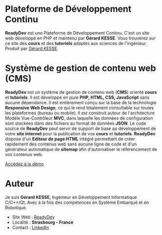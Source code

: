 # Plateforme de Développement Continu

**ReadyDev** est une Plateforme de Développement Continu.
C'est un site web développé en PHP et maintenu par **Gérard KESSE**.
Vous trouverez sur ce site des **cours** et des **tutoriels** adaptés aux sciences de l'ingénieur.
Produit par [Gérard KESSE](https://readydev.ovh/home/ "Accédez à mon site web (ReadyDev)").

# Système de gestion de contenu web (CMS)

**ReadyDev** est un système de gestion de contenu web (**CMS**) orienté **cours** et **tutoriels**.
Il est développé en pure **PHP, HTML, CSS, JavaScript** sans aucune dépendance.
Il est entièrement conçu sur la base de la technologie **Responsive Web Design**,
ce qui le rend totalement consultable sur toutes les plateformes (bureau ou mobile).
Il est construit autour de l'architecture Modèle Vue-Contrôleur **MVC**,
dans laquelle les données de configuration sont stockées dans des fichiers au format de données **JSON**.
Le code source de **ReadyDev** peut servir de support de base au développement
de votre **site internet** pour la publication de vos **cours** et **tutoriels**.
**ReadyDev** dispose d'un **Editeur de page HTML** intégré permettant de créer rapidement
des contenus web sans aucune ligne de code et d'un générateur automatique de **sitemap** afin d'automatiser
le référencement de vos contenus web.

[Accédez à la démo](https://readydev.ovh/home/ "Accédez à la démo (ReadyDev)")

# Auteur

Je suis **Gérard KESSE**,
Ingénieur en Développement Informatique C/C++/Qt,
Avec à la fois des compétences en Système Embarqué et en Robotique.

* Site Web : [ReadyDev](https://readydev.ovh/home/ "Accédez à mon site web (ReadyDev)")
* Localité : **Strasbourg - France**
* Contact : [LinkedIn](https://www.linkedin.com/in/tia-gerard-kesse/ "Envoyez-moi un message sur (LinkedIn)")
